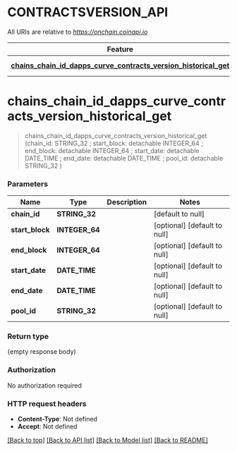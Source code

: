 # CONTRACTSVERSION_API

All URIs are relative to *https://onchain.coinapi.io*

Feature | HTTP request | Description
------------- | ------------- | -------------
[**chains_chain_id_dapps_curve_contracts_version_historical_get**](CONTRACTSVERSION_API.md#chains_chain_id_dapps_curve_contracts_version_historical_get) | **Get** /chains/{chain_id}/dapps/curve/contractsVersion/historical | 


# **chains_chain_id_dapps_curve_contracts_version_historical_get**
> chains_chain_id_dapps_curve_contracts_version_historical_get (chain_id: STRING_32 ; start_block:  detachable INTEGER_64 ; end_block:  detachable INTEGER_64 ; start_date:  detachable DATE_TIME ; end_date:  detachable DATE_TIME ; pool_id:  detachable STRING_32 )





### Parameters

Name | Type | Description  | Notes
------------- | ------------- | ------------- | -------------
 **chain_id** | **STRING_32**|  | [default to null]
 **start_block** | **INTEGER_64**|  | [optional] [default to null]
 **end_block** | **INTEGER_64**|  | [optional] [default to null]
 **start_date** | **DATE_TIME**|  | [optional] [default to null]
 **end_date** | **DATE_TIME**|  | [optional] [default to null]
 **pool_id** | **STRING_32**|  | [optional] [default to null]

### Return type

{empty response body)

### Authorization

No authorization required

### HTTP request headers

 - **Content-Type**: Not defined
 - **Accept**: Not defined

[[Back to top]](#) [[Back to API list]](../README.md#documentation-for-api-endpoints) [[Back to Model list]](../README.md#documentation-for-models) [[Back to README]](../README.md)

